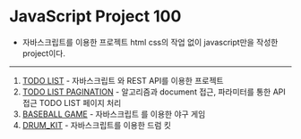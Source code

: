 # JavaScript Project 100

- 자바스크립트를 이용한 프로젝트 html css의 작업 없이 javascript만을 작성한 project이다.

<hr/>

1. [TODO LIST](https://github.com/chanooda/javascript_project_100/tree/main/1.%20TODO_LIST) - 자바스크립트 와 REST API를 이용한 프로젝트
2. [TODO LIST PAGINATION](https://github.com/chanooda/javascript_project_100/tree/main/2.%20TODO_LIST_PAGINATION) - 알고리즘과 document 접근, 파라미터를 통한 API 접근 TODO LIST 페이지 처리
3. [BASEBALL GAME](https://github.com/chanooda/javascript_project_100/tree/main/3.%20BASEBALL_GAME) - 자바스크립트 를 이용한 야구 게임
4. [DRUM_KIT](https://github.com/chanooda/javascript_project_100/tree/main/4.%20DRUM_KIT) - 자바스크립트를 이용한 드럼 킷
